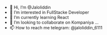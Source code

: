 - 👋 Hi, I’m @Jaloliddin
- 👀 I’m interested in FullStacke Developer
- 🌱 I’m currently learning React 
- 💞️ I’m looking to collaborate on Kompaniya ...
- 📫 How to reach me telegram: @jaloliddin_6111

<!---
FullStacke/FullStacke is a ✨ special ✨ repository because its `README.md` (this file) appears on your GitHub profile.
You can click the Preview link to take a look at your changes.
--->
